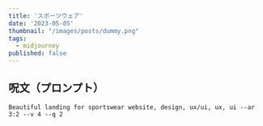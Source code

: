 ```yaml
---
title: 'スポーツウェア'
date: '2023-05-05'
thumbnail: "/images/posts/dummy.png"
tags:
  - midjourney
published: false
---
```


## 呪文（プロンプト）
```
Beautiful landing for sportswear website, design, ux/ui, ux, ui --ar 3:2 --v 4 --q 2
```